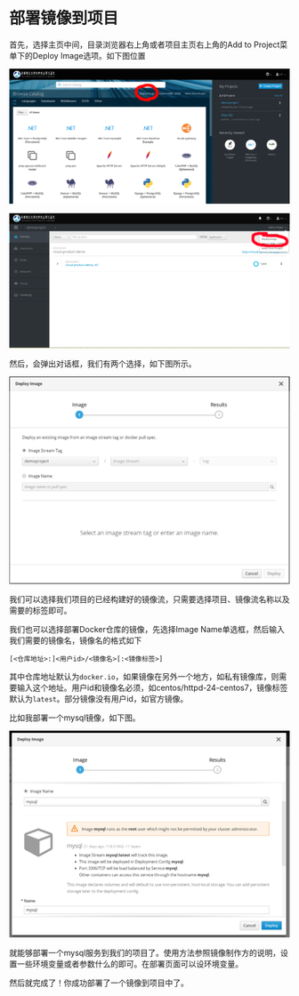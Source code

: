 # 部署镜像到项目

首先，选择主页中间，目录浏览器右上角或者项目主页右上角的Add to Project菜单下的Deploy Image选项。如下图位置

![deploy-image-button-in-main](img/deploy-image-button-in-main.png)

![deploy-image-button-in-project-page](img/deploy-image-button-in-project-page.png)

然后，会弹出对话框，我们有两个选择，如下图所示。

![deploy-image-dialog](img/deploy-image-dialog.png)

我们可以选择我们项目的已经构建好的镜像流，只需要选择项目、镜像流名称以及需要的标签即可。

我们也可以选择部署Docker仓库的镜像，先选择Image Name单选框，然后输入我们需要的镜像名，镜像名的格式如下

```
[<仓库地址>:]<用户id>/<镜像名>[:<镜像标签>]
```

其中仓库地址默认为`docker.io`，如果镜像在另外一个地方，如私有镜像库，则需要输入这个地址。用户id和镜像名必须，如centos/httpd-24-centos7，镜像标签默认为`latest`。部分镜像没有用户id，如官方镜像。

比如我部署一个mysql镜像，如下图。

![deploy-mysql-image](img/deploy-mysql-image.png)

就能够部署一个mysql服务到我们的项目了。使用方法参照镜像制作方的说明，设置一些环境变量或者参数什么的即可。在部署页面可以设环境变量。

然后就完成了！你成功部署了一个镜像到项目中了。
